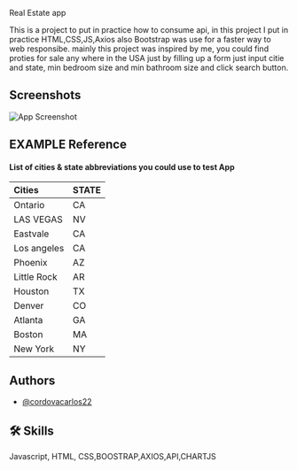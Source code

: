 
Real Estate app

This is a project to put in practice how to consume api, in this project I  put in practice HTML,CSS,JS,Axios   also Bootstrap was use for a faster way to web responsibe. 
mainly this project was inspired by me, you could find proties for sale any where in the USA just by filling up a form  just input citie and state, min bedroom  size and  min bathroom size and click search button. 


## Screenshots

![App Screenshot](https://i.postimg.cc/GhpXP3yQ/Screenshot-2022-11-30-at-6-16-07-AM.png)


## EXAMPLE Reference

#### List of cities & state abbreviations  you could  use to test App


| Cities  | STATE   |
| :-------| :----   |
| Ontario |  CA     |
| LAS VEGAS |  NV     |
| Eastvale |  CA    |
| Los angeles |  CA | 
| Phoenix |  AZ    |
| Little Rock |  AR     |
| Houston |  TX     |
| Denver |  CO    |
| Atlanta |  GA     |
| Boston|  MA    |
| New York|  NY    |


## Authors

- [@cordovacarlos22](https://www.github.com/cordovacarlos22)




## 🛠 Skills
Javascript, HTML, CSS,BOOSTRAP,AXIOS,API,CHARTJS

